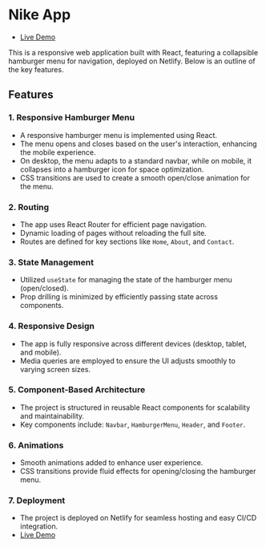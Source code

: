 # Nike App 
 - [Live Demo](https://thenikejustdoit.netlify.app/)


This is a responsive web application built with React, featuring a collapsible hamburger menu for navigation, deployed on Netlify. Below is an outline of the key features.

## Features

### 1. **Responsive Hamburger Menu**
   - A responsive hamburger menu is implemented using React.
   - The menu opens and closes based on the user's interaction, enhancing the mobile experience.
   - On desktop, the menu adapts to a standard navbar, while on mobile, it collapses into a hamburger icon for space optimization.
   - CSS transitions are used to create a smooth open/close animation for the menu.

### 2. **Routing**
   - The app uses React Router for efficient page navigation.
   - Dynamic loading of pages without reloading the full site.
   - Routes are defined for key sections like `Home`, `About`, and `Contact`.

### 3. **State Management**
   - Utilized `useState` for managing the state of the hamburger menu (open/closed).
   - Prop drilling is minimized by efficiently passing state across components.

### 4. **Responsive Design**
   - The app is fully responsive across different devices (desktop, tablet, and mobile).
   - Media queries are employed to ensure the UI adjusts smoothly to varying screen sizes.

### 5. **Component-Based Architecture**
   - The project is structured in reusable React components for scalability and maintainability.
   - Key components include: `Navbar`, `HamburgerMenu`, `Header`, and `Footer`.

### 6. **Animations**
   - Smooth animations added to enhance user experience.
   - CSS transitions provide fluid effects for opening/closing the hamburger menu.

### 7. **Deployment**
   - The project is deployed on Netlify for seamless hosting and easy CI/CD integration.
   - [Live Demo](https://thenikejustdoit.netlify.app/)


